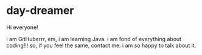 # day-dreamer

Hi everyone!

i am GitHuberrr, em, i am learning Java. i am fond of everything about coding!!! so, if you feel the same, contact me. i am
so happy to talk about it.
